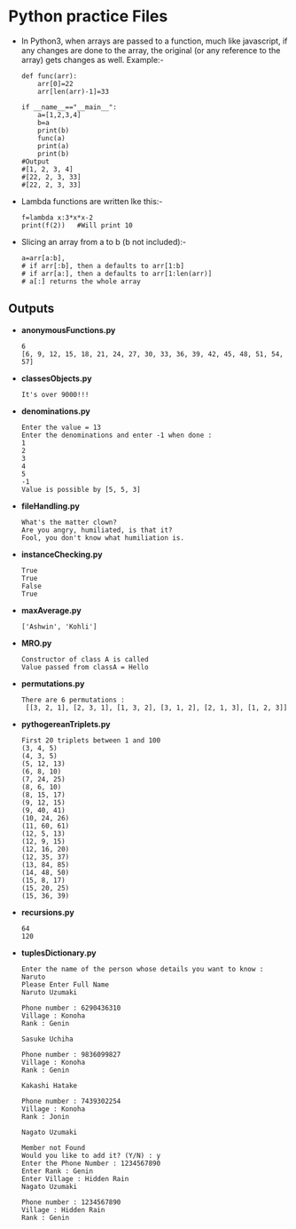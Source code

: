 # Python practice Files

- In Python3, when arrays are passed to a function, much like javascript, if any changes are done to the array, the original (or any reference to the array) gets changes as well. Example:-
    
      def func(arr):
          arr[0]=22
          arr[len(arr)-1]=33

      if __name__=="__main__":
          a=[1,2,3,4]
          b=a
          print(b)
          func(a)
          print(a)
          print(b)
      #Output
      #[1, 2, 3, 4]
      #[22, 2, 3, 33]
      #[22, 2, 3, 33]
- Lambda functions are written lke this:-

      f=lambda x:3*x*x-2
      print(f(2))   #Will print 10
- Slicing an array from a to b (b not included):- 

      a=arr[a:b], 
      # if arr[:b], then a defaults to arr[1:b]
      # if arr[a:], then a defaults to arr[1:len(arr)]
      # a[:] returns the whole array

## Outputs
- <b>anonymousFunctions.py</b>

      6
      [6, 9, 12, 15, 18, 21, 24, 27, 30, 33, 36, 39, 42, 45, 48, 51, 54, 57]
- <b>classesObjects.py</b>

      It's over 9000!!!
- <b>denominations.py</b>

      Enter the value = 13
      Enter the denominations and enter -1 when done :
      1
      2
      3
      4
      5
      -1
      Value is possible by [5, 5, 3]
- <b>fileHandling.py</b>

      What's the matter clown?
      Are you angry, humiliated, is that it?
      Fool, you don't know what humiliation is.
- <b>instanceChecking.py</b>

      True
      True
      False
      True
- <b>maxAverage.py</b>

      ['Ashwin', 'Kohli']
- <b>MRO.py</b>

      Constructor of class A is called
      Value passed from classA = Hello
- <b>permutations.py</b>

      There are 6 permutations :
       [[3, 2, 1], [2, 3, 1], [1, 3, 2], [3, 1, 2], [2, 1, 3], [1, 2, 3]]
- <b>pythogereanTriplets.py</b>

      First 20 triplets between 1 and 100
      (3, 4, 5)
      (4, 3, 5)
      (5, 12, 13)
      (6, 8, 10)
      (7, 24, 25)
      (8, 6, 10)
      (8, 15, 17)
      (9, 12, 15)
      (9, 40, 41)
      (10, 24, 26)
      (11, 60, 61)
      (12, 5, 13)
      (12, 9, 15)
      (12, 16, 20)
      (12, 35, 37)
      (13, 84, 85)
      (14, 48, 50)
      (15, 8, 17)
      (15, 20, 25)
      (15, 36, 39)
- <b>recursions.py</b>

      64
      120
- <b>tuplesDictionary.py</b>

      Enter the name of the person whose details you want to know : 
      Naruto
      Please Enter Full Name
      Naruto Uzumaki

      Phone number : 6290436310
      Village : Konoha
      Rank : Genin

      Sasuke Uchiha

      Phone number : 9836099827
      Village : Konoha
      Rank : Genin

      Kakashi Hatake

      Phone number : 7439302254
      Village : Konoha
      Rank : Jonin

      Nagato Uzumaki

      Member not Found
      Would you like to add it? (Y/N) : y
      Enter the Phone Number : 1234567890
      Enter Rank : Genin
      Enter Village : Hidden Rain
      Nagato Uzumaki

      Phone number : 1234567890
      Village : Hidden Rain
      Rank : Genin
 
